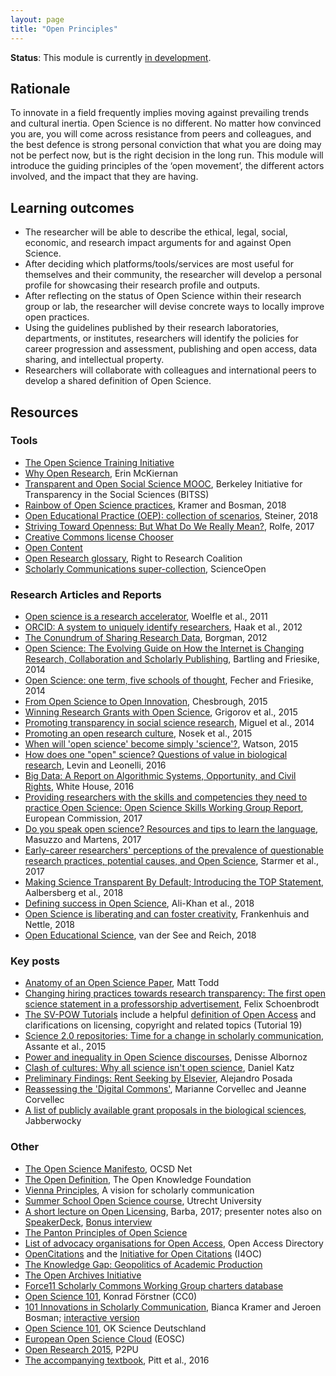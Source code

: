 ```yaml
---
layout: page
title: "Open Principles"
---
```


**Status**: This module is currently [in development](https://github.com/OpenScienceMOOC/Module-1-Open-Principles/tree/master/content_development).

## Rationale

To innovate in a field frequently implies moving against prevailing trends and 
cultural inertia. Open Science is no different. No matter how convinced you are, 
you will come across resistance from peers and colleagues, and the best defence 
is strong personal conviction that what you are doing may not be perfect now, 
but is the right decision in the long run. This module will introduce the 
guiding principles of the ‘open movement’, the different actors involved, and 
the impact that they are having.   

## Learning outcomes

* The researcher will be able to describe the ethical, legal, social, economic, 
  and research impact arguments for and against Open Science.   
* After deciding which platforms/tools/services are most useful for themselves 
  and their community, the researcher will develop a personal profile for 
  showcasing their research profile and outputs.
* After reflecting on the status of Open Science within their research group or 
  lab, the researcher will devise concrete ways to locally improve open 
  practices.
* Using the guidelines published by their research laboratories, departments, or 
  institutes, researchers will identify the policies for career progression and 
  assessment, publishing and open access, data sharing, and intellectual property.
* Researchers will collaborate with colleagues and international peers to develop 
  a shared definition of Open Science.

## Resources

### Tools

- [The Open Science Training Initiative](http://www.opensciencetraining.com/content.php)
- [Why Open Research](http://whyopenresearch.org/), Erin McKiernan
- [Transparent and Open Social Science MOOC](http://www.bitss.org/events/mooc-transparent-and-open-social-science/), Berkeley Initiative for Transparency in the Social Sciences (BITSS)
- [Rainbow of Open Science practices](https://zenodo.org/record/1147025#.Wnib8yXwaM8), Kramer and Bosman, 2018
- [Open Educational Practice (OEP): collection of scenarios](https://doi.org/10.5281/zenodo.1183805), Steiner, 2018
- [Striving Toward Openness: But What Do We Really Mean?](http://dx.doi.org/10.19173/irrodl.v18i7.3207), Rolfe, 2017
- [Creative Commons license Chooser](https://creativecommons.org/choose/)
- [Open Content](https://meta.wikimedia.org/wiki/Open_Content_-_A_Practical_Guide_to_Using_Creative_Commons_Licences/The_Creative_Commons_licencing_scheme)
- [Open Research glossary](http://www.righttoresearch.org/resources/OpenResearchGlossary/index.shtml), Right to Research Coalition
- [Scholarly Communications super-collection](https://www.scienceopen.com/search#collection/69988c7e-1855-4007-ba94-caa4c4638b1f), ScienceOpen

### Research Articles and Reports

- [Open science is a research accelerator](https://www.nature.com/articles/nchem.1149), Woelfle et al., 2011
- [ORCID: A system to uniquely identify researchers](http://onlinelibrary.wiley.com/doi/10.1087/20120404/epdf), Haak et al., 2012
- [The Conundrum of Sharing Research Data](https://papers.ssrn.com/sol3/papers.cfm?abstract_id=2073876), Borgman, 2012
- [Open Science: The Evolving Guide on How the Internet is Changing Research, Collaboration and Scholarly Publishing](https://link.springer.com/book/10.1007/978-3-319-00026-8), Bartling and Friesike, 2014
- [Open Science: one term, five schools of thought](https://link.springer.com/chapter/10.1007%2F978-3-319-00026-8_2), Fecher and Friesike, 2014
- [From Open Science to Open Innovation](https://www.fosteropenscience.eu/sites/default/files/pdf/1798.pdf), Chesbrough, 2015
- [Winning Research Grants with Open Science](http://doi.org/10.5281/zenodo.12247), Grigorov et al., 2015
- [Promoting transparency in social science research](https://www.ncbi.nlm.nih.gov/pmc/articles/PMC4103621/pdf/nihms605501.pdf), Miguel et al., 2014
- [Promoting an open research culture](https://www.ncbi.nlm.nih.gov/pmc/articles/PMC4550299/pdf/nihms-714651.pdf), Nosek et al., 2015
- [When will 'open science' become simply 'science'?](https://genomebiology.biomedcentral.com/articles/10.1186/s13059-015-0669-2), Watson, 2015
- [How does one "open" science? Questions of value in biological research](http://journals.sagepub.com/doi/10.1177/0162243916672071), Levin and Leonelli, 2016
- [Big Data: A Report on Algorithmic Systems, Opportunity, and Civil Rights](https://obamawhitehouse.archives.gov/sites/default/files/microsites/ostp/2016_0504_data_discrimination.pdf), White House, 2016
- [Providing researchers with the skills and competencies they need to practice Open Science: Open Science Skills Working Group Report](https://ec.europa.eu/research/openscience/pdf/os_skills_wgreport_final.pdf), European Commission, 2017
- [Do you speak open science? Resources and tips to learn the language](https://peerj.com/preprints/2689/), Masuzzo and Martens, 2017
- [Early-career researchers' perceptions of the prevalence of questionable research practices, potential causes, and Open Science](https://econtent.hogrefe.com/doi/full/10.1027/1864-9335/a000324), Starmer et al., 2017
- [Making Science Transparent By Default; Introducing the TOP Statement](https://osf.io/sm78t/), Aalbersberg et al., 2018
- [Defining success in Open Science](https://mniopenresearch.org/articles/2-2/v1), Ali-Khan et al., 2018
- [Open Science is liberating and can foster creativity](https://osf.io/edhym/), Frankenhuis and Nettle, 2018
- [Open Educational Science](https://osf.io/preprints/socarxiv/d9bme), van der See and Reich, 2018

### Key posts

- [Anatomy of an Open Science Paper](https://intermolecular.wordpress.com/2014/12/15/anatomy-of-an-open-science-paper/), Matt Todd
- [Changing hiring practices towards research transparency: The first open science statement in a professorship advertisement](http://www.nicebread.de/open-science-hiring-practices/), Felix Schoenbrodt
- [The SV-POW Tutorials](https://svpow.com/tutorials/) include a helpful [definition of Open Access](https://svpow.com/2012/11/15/tutorial-19a-open-access-definitions-and-clarifications-part-1-what-actually-is-open-access/) and clarifications on licensing, copyright and related topics (Tutorial 19)
- [Science 2.0 repositories: Time for a change in scholarly communication](http://www.dlib.org/dlib/january15/assante/01assante.html), Assante et al., 2015
- [Power and inequality in Open Science discourses](https://medium.com/@denalbz/power-and-inequality-in-open-science-discourses-9d425b0c2b63), Denisse Albornoz
- [Clash of cultures: Why all science isn't open science](https://danielskatzblog.wordpress.com/2016/10/25/clash-of-cultures-why-all-science-isnt-open-science/), Daniel Katz
- [Preliminary Findings: Rent Seeking by Elsevier](http://knowledgegap.org/index.php/sub-projects/rent-seeking-and-financialization-of-the-academic-publishing-industry/preliminary-findings/), Alejandro Posada
- [Reassessing the 'Digital Commons'](http://ivory.idyll.org/blog/2017-digital-commons-funding.html), Marianne Corvellec and Jeanne Corvellec
- [A list of publicly available grant proposals in the biological sciences](https://jabberwocky.weecology.org/2012/08/10/a-list-of-publicly-available-grant-proposals-in-the-biological-sciences/), Jabberwocky

### Other

- [The Open Science Manifesto](https://ocsdnet.org/manifesto/open-science-manifesto/), OCSD Net
- [The Open Definition](http://opendefinition.org/), The Open Knowledge Foundation
- [Vienna Principles](http://viennaprinciples.org/), A vision for scholarly communication
- [Summer School Open Science course](https://www.utrechtsummerschool.nl/courses/science/open-science-and-scholarship-changing-your-research-workflow), Utrecht University
- [A short lecture on Open Licensing](https://figshare.com/articles/A_short_lecture_on_Open_Licensing/4516892/1), Barba, 2017; presenter notes also on [SpeakerDeck](https://speakerdeck.com/labarba/a-short-lecture-on-open-licensing), [Bonus interview](http://rtalbert.org/blog/2015/interview-lorena-barba)
- [The Panton Principles of Open Science](https://en.wikipedia.org/wiki/Panton_Principles)
- [List of advocacy organisations for Open Access](http://oad.simmons.edu/oadwiki/Advocacy_organizations_for_OA), Open Access Directory
- [OpenCitations](http://opencitations.net/) and the [Initiative for Open Citations](https://i4oc.org/) (I4OC)
- [The Knowledge Gap: Geopolitics of Academic Production](http://knowledgegap.org/)
- [The Open Archives Initiative](https://www.openarchives.org/)
- [Force11 Scholarly Commons Working Group charters database](https://docs.google.com/spreadsheets/d/1-aRXFiRg-VL9hpLpxoJqX6-OC-A0R2oCogHfIx52Nug/edit#gid=956616118)
- [Open Science 101](https://github.com/OKScienceDE/Open_Science_101), Konrad Förstner (CC0)
- [101 Innovations in Scholarly Communication](https://101innovations.wordpress.com/), Bianca Kramer and Jeroen Bosman; [interactive version](https://bmkramer.databox.me/Public/Wheel_of_Open_Science/)
- [Open Science 101](https://github.com/OKScienceDE/Open_Science_101), OK Science Deutschland
- [European Open Science Cloud](http://ec.europa.eu/research/openscience/index.cfm?pg=open-science-cloud) (EOSC)
- [Open Research 2015](https://courses.p2pu.org/en/courses/3230/open-research-2015/), P2PU
 - [The accompanying textbook](https://openresearch.pressbooks.com/), Pitt et al., 2016

